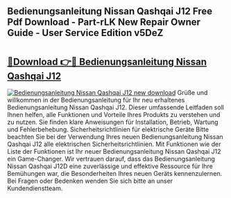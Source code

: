 ## Bedienungsanleitung Nissan Qashqai J12 Free Pdf Download - Part-rLK New Repair Owner Guide - User Service Edition v5DeZ

# <h2><a href="http://df46iy.blite.top/?on=Bedienungsanleitung+Nissan+Qashqai+J12">🔗Download 👉🔴 Bedienungsanleitung Nissan Qashqai J12</a></h2>

[![Bedienungsanleitung Nissan Qashqai J12 new download](https://i.imgur.com/lujVjoI.png)](http://df46iy.blite.top/?on=Bedienungsanleitung+Nissan+Qashqai+J12)
Grüße und willkommen in der Bedienungsanleitung für Ihr neu erhaltenes Bedienungsanleitung Nissan Qashqai J12. Dieser umfassende Leitfaden soll Ihnen helfen, alle Funktionen und Vorteile Ihres Produkts zu verstehen und zu nutzen. Sie finden klare Anweisungen für Installation, Betrieb, Wartung und Fehlerbehebung. Sicherheitsrichtlinien für elektrische Geräte Bitte beachten Sie bei der Verwendung Ihres neuen Bedienungsanleitung Nissan Qashqai J12 alle elektrischen Sicherheitsrichtlinien. Mit Funktionen wie der Liste der Funktionen ist Ihr neuer Bedienungsanleitung Nissan Qashqai J12 ein Game-Changer. Wir vertrauen darauf, dass das Bedienungsanleitung Nissan Qashqai J12D eine zuverlässige und effektive Ressource für Ihre Bemühungen war, die Besonderheiten Ihres neuen Geräts kennenzulernen. Bei Fragen oder Bedenken wenden Sie sich bitte an unser Kundendienstteam.

